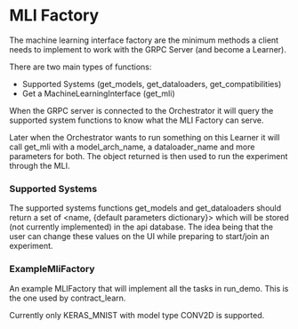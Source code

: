 # MLI Factory

The machine learning interface factory are the minimum methods a client needs to implement
to work with the GRPC Server (and become a Learner). 

There are two main types of functions:
- Supported Systems (get_models, get_dataloaders, get_compatibilities)
- Get a MachineLearningInterface (get_mli)

When the GRPC server is connected to the Orchestrator it will query the supported system
functions to know what the MLI Factory can serve. 

Later when the Orchestrator wants to run something on this Learner it will call get_mli
with a model_arch_name, a dataloader_name and more parameters for both. 
The object returned is then used to run the experiment through the MLI. 

### Supported Systems

The supported systems functions get_models and get_dataloaders should return a set of
<name, {default parameters dictionary}> which will be stored (not currently implemented)
in the api database. The idea being that the user can change these values on the 
UI while preparing to start/join an experiment. 

### ExampleMliFactory

An example MLIFactory that will implement all the tasks in run_demo. 
This is the one used by contract_learn.

Currently only KERAS_MNIST with model type CONV2D is supported. 
